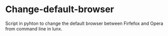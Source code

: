 # Change-default-browser
Script in pyhton to change the default browser between Firfefox and Opera from command line in lunx.

